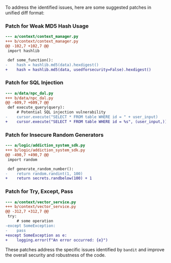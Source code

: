 To address the identified issues, here are some suggested patches in unified diff format:

### Patch for Weak MD5 Hash Usage

```diff
--- a/context/context_manager.py
+++ b/context/context_manager.py
@@ -102,7 +102,7 @@
 import hashlib

 def some_function():
-    hash = hashlib.md5(data).hexdigest()
+    hash = hashlib.md5(data, usedforsecurity=False).hexdigest()
```

### Patch for SQL Injection

```diff
--- a/data/npc_dal.py
+++ b/data/npc_dal.py
@@ -609,7 +609,7 @@
 def execute_query(query):
     # Potential SQL injection vulnerability
-    cursor.execute("SELECT * FROM table WHERE id = " + user_input)
+    cursor.execute("SELECT * FROM table WHERE id = %s", (user_input,))
```

### Patch for Insecure Random Generators

```diff
--- a/logic/addiction_system_sdk.py
+++ b/logic/addiction_system_sdk.py
@@ -490,7 +490,7 @@
 import random

 def generate_random_number():
-    return random.randint(1, 100)
+    return secrets.randbelow(100) + 1
```

### Patch for Try, Except, Pass

```diff
--- a/context/vector_service.py
+++ b/context/vector_service.py
@@ -312,7 +312,7 @@
 try:
     # some operation
-except SomeException:
-    pass
+except SomeException as e:
+    logging.error(f"An error occurred: {e}")
```

These patches address the specific issues identified by `bandit` and improve the overall security and robustness of the code.